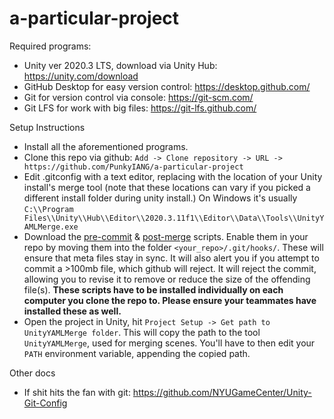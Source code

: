 # a-particular-project
 
Required programs:
- Unity ver 2020.3 LTS, download via Unity Hub: https://unity.com/download
- GitHub Desktop for easy version control: https://desktop.github.com/
- Git for version control via console: https://git-scm.com/
- Git LFS for work with big files: https://git-lfs.github.com/

Setup Instructions
- Install all the aforementioned programs.
- Clone this repo via github: `Add -> Clone repository -> URL -> https://github.com/PunkyIANG/a-particular-project`
- Edit .gitconfig with a text editor, replacing <path to UnityYAMLMerge> with the location of your Unity install's merge tool (note that these locations can vary if you picked a different install folder during unity install.) On Windows it's usually `C:\\Program Files\\Unity\\Hub\\Editor\\2020.3.11f1\\Editor\\Data\\Tools\\UnityYAMLMerge.exe`
- Download the [pre-commit](https://github.com/NYUGameCenter/Unity-Git-Config/blob/master/pre-commit) & [post-merge](https://github.com/NYUGameCenter/Unity-Git-Config/blob/master/post-merge) scripts. Enable them in your repo by moving them into the folder `<your_repo>/.git/hooks/`.  These will ensure that meta files stay in sync. It will also alert you if you attempt to commit a >100mb file, which github will reject. It will reject the commit, allowing you to revise it to remove or reduce the size of the offending file(s). **These scripts have to be installed individually on each computer you clone the repo to. Please ensure your teammates have installed these as well.**
- Open the project in Unity, hit `Project Setup -> Get path to UnityYAMLMerge folder`. This will copy the path to the tool `UnityYAMLMerge`, used for merging scenes. You'll have to then edit your `PATH` environment variable, appending the copied path.


Other docs
- If shit hits the fan with git: https://github.com/NYUGameCenter/Unity-Git-Config
